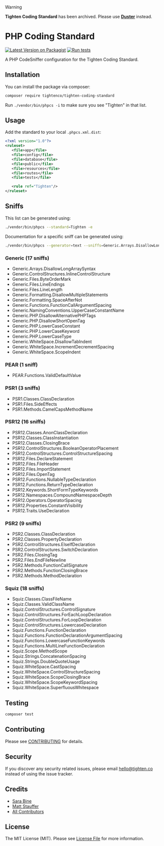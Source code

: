> [!WARNING]
> **Tighten Coding Standard** has been archived.  Please use **[Duster](https://github.com/tighten/duster)** instead.

# PHP Coding Standard

[![Latest Version on Packagist](https://img.shields.io/packagist/v/tightenco/tighten-coding-standard.svg?style=flat-square)](https://packagist.org/packages/tightenco/tighten-coding-standard)
[![Run tests](https://github.com/tighten/tighten-coding-standard/workflows/Run%20tests/badge.svg?branch=main)](https://github.com/tighten/tighten-coding-standard/actions?query=workflow%3A%22Run+tests%22)


A PHP CodeSniffer configuration for the Tighten Coding Standard.

## Installation

You can install the package via composer:

```bash
composer require tightenco/tighten-coding-standard
```

Run `./vendor/bin/phpcs -i` to make sure you see "Tighten" in that list.

## Usage

Add the standard to your local `.phpcs.xml.dist`:

```xml
<?xml version="1.0"?>
<ruleset>
   <file>app</file>
   <file>config</file>
   <file>database</file>
   <file>public</file>
   <file>resources</file>
   <file>routes</file>
   <file>tests</file>

   <rule ref="Tighten"/>
</ruleset>
```

## Sniffs

This list can be generated using:

```bash
./vendor/bin/phpcs --standard=Tighten -e
```

Documentation for a specific sniff can be generated using:

```bash
./vendor/bin/phpcs --generator=text --sniffs=Generic.Arrays.DisallowLongArraySyntax
```

### Generic (17 sniffs)

- Generic.Arrays.DisallowLongArraySyntax
- Generic.ControlStructures.InlineControlStructure
- Generic.Files.ByteOrderMark
- Generic.Files.LineEndings
- Generic.Files.LineLength
- Generic.Formatting.DisallowMultipleStatements
- Generic.Formatting.SpaceAfterNot
- Generic.Functions.FunctionCallArgumentSpacing
- Generic.NamingConventions.UpperCaseConstantName
- Generic.PHP.DisallowAlternativePHPTags
- Generic.PHP.DisallowShortOpenTag
- Generic.PHP.LowerCaseConstant
- Generic.PHP.LowerCaseKeyword
- Generic.PHP.LowerCaseType
- Generic.WhiteSpace.DisallowTabIndent
- Generic.WhiteSpace.IncrementDecrementSpacing
- Generic.WhiteSpace.ScopeIndent

### PEAR (1 sniff)

- PEAR.Functions.ValidDefaultValue

### PSR1 (3 sniffs)

- PSR1.Classes.ClassDeclaration
- PSR1.Files.SideEffects
- PSR1.Methods.CamelCapsMethodName

### PSR12 (16 sniffs)

- PSR12.Classes.AnonClassDeclaration
- PSR12.Classes.ClassInstantiation
- PSR12.Classes.ClosingBrace
- PSR12.ControlStructures.BooleanOperatorPlacement
- PSR12.ControlStructures.ControlStructureSpacing
- PSR12.Files.DeclareStatement
- PSR12.Files.FileHeader
- PSR12.Files.ImportStatement
- PSR12.Files.OpenTag
- PSR12.Functions.NullableTypeDeclaration
- PSR12.Functions.ReturnTypeDeclaration
- PSR12.Keywords.ShortFormTypeKeywords
- PSR12.Namespaces.CompoundNamespaceDepth
- PSR12.Operators.OperatorSpacing
- PSR12.Properties.ConstantVisibility
- PSR12.Traits.UseDeclaration

### PSR2 (9 sniffs)

- PSR2.Classes.ClassDeclaration
- PSR2.Classes.PropertyDeclaration
- PSR2.ControlStructures.ElseIfDeclaration
- PSR2.ControlStructures.SwitchDeclaration
- PSR2.Files.ClosingTag
- PSR2.Files.EndFileNewline
- PSR2.Methods.FunctionCallSignature
- PSR2.Methods.FunctionClosingBrace
- PSR2.Methods.MethodDeclaration

### Squiz (18 sniffs)

- Squiz.Classes.ClassFileName
- Squiz.Classes.ValidClassName
- Squiz.ControlStructures.ControlSignature
- Squiz.ControlStructures.ForEachLoopDeclaration
- Squiz.ControlStructures.ForLoopDeclaration
- Squiz.ControlStructures.LowercaseDeclaration
- Squiz.Functions.FunctionDeclaration
- Squiz.Functions.FunctionDeclarationArgumentSpacing
- Squiz.Functions.LowercaseFunctionKeywords
- Squiz.Functions.MultiLineFunctionDeclaration
- Squiz.Scope.MethodScope
- Squiz.Strings.ConcatenationSpacing
- Squiz.Strings.DoubleQuoteUsage
- Squiz.WhiteSpace.CastSpacing
- Squiz.WhiteSpace.ControlStructureSpacing
- Squiz.WhiteSpace.ScopeClosingBrace
- Squiz.WhiteSpace.ScopeKeywordSpacing
- Squiz.WhiteSpace.SuperfluousWhitespace

## Testing

```bash
composer test
```

## Contributing

Please see [CONTRIBUTING](CONTRIBUTING.md) for details.

## Security

If you discover any security related issues, please email hello@tighten.co instead of using the issue tracker.

## Credits

- [Sara Bine](https://github.com/sbine)
- [Matt Stauffer](https://github.com/mattstauffer)
- [All Contributors](../../contributors)

## License

The MIT License (MIT). Please see [License File](LICENSE.md) for more information.
